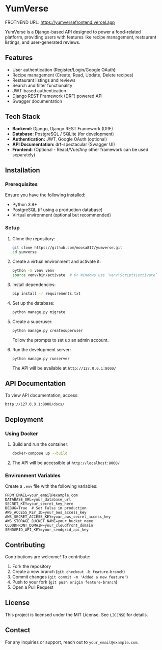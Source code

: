 # YumVerse

FROTNEND URL: https://yumversefrontend.vercel.app

YumVerse is a Django-based API designed to power a food-related platform, providing users with features like recipe management, restaurant listings, and user-generated reviews.

## Features

- User authentication (Register/Login/Google OAuth)
- Recipe management (Create, Read, Update, Delete recipes)
- Restaurant listings and reviews
- Search and filter functionality
- JWT-based authentication
- Django REST Framework (DRF) powered API
- Swagger documentation

## Tech Stack

- **Backend:** Django, Django REST Framework (DRF)
- **Database:** PostgreSQL / SQLite (for development)
- **Authentication:** JWT, Google OAuth (optional)
- **API Documentation:** drf-spectacular (Swagger UI)
- **Frontend:** (Optional - React/Vue/Any other framework can be used separately)

## Installation

### Prerequisites

Ensure you have the following installed:
- Python 3.8+
- PostgreSQL (if using a production database)
- Virtual environment (optional but recommended)

### Setup

1. Clone the repository:
   ```sh
   git clone https://github.com/moosa817/yumverse.git
   cd yumverse
   ```

2. Create a virtual environment and activate it:
   ```sh
   python -m venv venv
   source venv/bin/activate  # On Windows use `venv\Scripts\activate`
   ```

3. Install dependencies:
   ```sh
   pip install -r requirements.txt
   ```

4. Set up the database:
   ```sh
   python manage.py migrate
   ```

5. Create a superuser:
   ```sh
   python manage.py createsuperuser
   ```
   Follow the prompts to set up an admin account.

6. Run the development server:
   ```sh
   python manage.py runserver
   ```
   The API will be available at `http://127.0.0.1:8000/`

## API Documentation

To view API documentation, access:
```
http://127.0.0.1:8000/docs/
```

## Deployment

### Using Docker
1. Build and run the container:
   ```sh
   docker-compose up --build
   ```
2. The API will be accessible at `http://localhost:8000/`

### Environment Variables
Create a `.env` file with the following variables:
```
FROM_EMAIL=your_email@example.com
DATABASE_URL=your_database_url
SECRET_KEY=your_secret_key_here
DEBUG=True  # Set False in production
AWS_ACCESS_KEY_ID=your_aws_access_key
AWS_SECRET_ACCESS_KEY=your_aws_secret_access_key
AWS_STORAGE_BUCKET_NAME=your_bucket_name
CLOUDFRONT_DOMAIN=your_cloudfront_domain
SENDGRID_API_KEY=your_sendgrid_api_key
```

## Contributing

Contributions are welcome! To contribute:
1. Fork the repository
2. Create a new branch (`git checkout -b feature-branch`)
3. Commit changes (`git commit -m 'Added a new feature'`)
4. Push to your fork (`git push origin feature-branch`)
5. Open a Pull Request

## License

This project is licensed under the MIT License. See `LICENSE` for details.

## Contact
For any inquiries or support, reach out to `your_email@example.com`.

